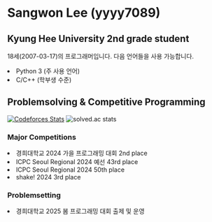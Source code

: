 # Sangwon Lee (yyyy7089)

## Kyung Hee University 2nd grade student
18세(2007-03-17)의 프로그래머입니다.
다음 언어들을 사용 가능합니다.
<li> Python 3 (주 사용 언어)
<li> C/C++ (학부생 수준)

## Problemsolving & Competitive Programming

[![Codeforces Stats](https://codeforces-readme-stats.vercel.app/api/card?username=987)](https://codeforces.com/profile/987)
![solved.ac stats](https://solvedac-cards-starcea.paring.moe/profile/yyyy7089)

### Major Competitions
<li> 경희대학교 2024 가을 프로그래밍 대회 2nd place
<li> ICPC Seoul Regional 2024 예선 43rd place
<li> ICPC Seoul Regional 2024 50th place
<li> shake! 2024 3rd place

### Problemsetting
<li> 경희대학교 2025 봄 프로그래밍 대회 출제 및 운영